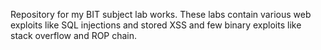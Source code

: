 Repository for my BIT subject lab works. These labs contain various web exploits like SQL injections and stored XSS and few binary exploits like stack overflow and ROP chain.
